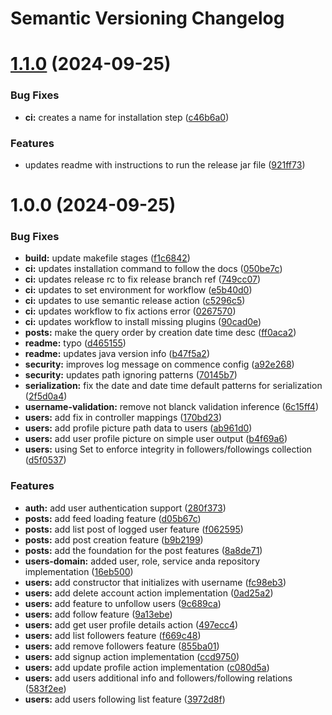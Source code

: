 # Semantic Versioning Changelog

# [1.1.0](https://github.com/rafael-rollo/tuitr-api/compare/v1.0.0...v1.1.0) (2024-09-25)


### Bug Fixes

* **ci:** creates a name for installation step ([c46b6a0](https://github.com/rafael-rollo/tuitr-api/commit/c46b6a043c9134b7924bd78610fa00f4df594f19))


### Features

* updates readme with instructions to run the release jar file ([921ff73](https://github.com/rafael-rollo/tuitr-api/commit/921ff73e07c1c0e1deb188f166525762c9f6d255))

# 1.0.0 (2024-09-25)


### Bug Fixes

* **build:** update makefile stages ([f1c6842](https://github.com/rafael-rollo/tuitr-api/commit/f1c6842416b654724f1d515aef3b42e9d84636f1))
* **ci:** updates installation command to follow the docs ([050be7c](https://github.com/rafael-rollo/tuitr-api/commit/050be7cb8ccd43499a12f840a6a3ec750fc2e7b7))
* **ci:** updates release rc to fix release branch ref ([749cc07](https://github.com/rafael-rollo/tuitr-api/commit/749cc076ee83a87fa0552672ed6fe8921527de66))
* **ci:** updates to set environment for workflow ([e5b40d0](https://github.com/rafael-rollo/tuitr-api/commit/e5b40d070b832d01d05b53e7e6d731d1567570c0))
* **ci:** updates to use semantic release action ([c5296c5](https://github.com/rafael-rollo/tuitr-api/commit/c5296c59cac8bdd046e83602f3150fed5c7f1d38))
* **ci:** updates workflow to fix actions error ([0267570](https://github.com/rafael-rollo/tuitr-api/commit/02675709a952171be73154859c87cb0a45164db7))
* **ci:** updates workflow to install missing plugins ([90cad0e](https://github.com/rafael-rollo/tuitr-api/commit/90cad0ee10abb4572439d06832c9abc9b24bddc8))
* **posts:** make the query order by creation date time desc ([ff0aca2](https://github.com/rafael-rollo/tuitr-api/commit/ff0aca261f00542b46c5b3519e7f43b68fe67f6a))
* **readme:** typo ([d465155](https://github.com/rafael-rollo/tuitr-api/commit/d465155585ec96a1d11fd0680b2d210ba1596646))
* **readme:** updates java version info ([b47f5a2](https://github.com/rafael-rollo/tuitr-api/commit/b47f5a2605512b68aade8d5f62310f3ecbe7769a))
* **security:** improves log message on commence config ([a92e268](https://github.com/rafael-rollo/tuitr-api/commit/a92e2687eaae2d6aee95e341db03d11c0f9aae82))
* **security:** updates path ignoring patterns ([70145b7](https://github.com/rafael-rollo/tuitr-api/commit/70145b73d906d6170faee575e4f89ea52ac73234))
* **serialization:** fix the date and date time default patterns for serialization ([2f5d0a4](https://github.com/rafael-rollo/tuitr-api/commit/2f5d0a4cad47089b60bed073b2a491b655e7218d))
* **username-validation:** remove not blanck validation inference ([6c15ff4](https://github.com/rafael-rollo/tuitr-api/commit/6c15ff4a27ba2a70d5aef05a5c85f47aa7c8725a))
* **users:** add fix in controller mappings ([170bd23](https://github.com/rafael-rollo/tuitr-api/commit/170bd23806b74bae9e66ccc32c432ddbdace2a60))
* **users:** add profile picture path data to users ([ab961d0](https://github.com/rafael-rollo/tuitr-api/commit/ab961d03bb5a9b68b2da9390a6c280e7c6ecb48e))
* **users:** add user profile picture on simple user output ([b4f69a6](https://github.com/rafael-rollo/tuitr-api/commit/b4f69a68aac0d3093140275a8bfa689f27d4da56))
* **users:** using Set to enforce integrity in followers/followings collection ([d5f0537](https://github.com/rafael-rollo/tuitr-api/commit/d5f0537a82eeef1c14bcb6ab0fb82c41a68d8c86))


### Features

* **auth:** add user authentication support ([280f373](https://github.com/rafael-rollo/tuitr-api/commit/280f3731a8b09e1c8d541b3cd65654acb120f433))
* **posts:** add feed loading feature ([d05b67c](https://github.com/rafael-rollo/tuitr-api/commit/d05b67c57f4cbb4b12d426c6b1d899b34ed6814e))
* **posts:** add list post of logged user feature ([f062595](https://github.com/rafael-rollo/tuitr-api/commit/f06259581d10ae93d9ed55f1fd59889c5176a222))
* **posts:** add post creation feature ([b9b2199](https://github.com/rafael-rollo/tuitr-api/commit/b9b21991b9c9382c3584fb054aaa6fc8cd9ea0f6))
* **posts:** add the foundation for the post features ([8a8de71](https://github.com/rafael-rollo/tuitr-api/commit/8a8de71eb0f7c7f532fa68dcbe3b781bacb2c47a))
* **users-domain:** added user, role, service anda repository implementation ([16eb500](https://github.com/rafael-rollo/tuitr-api/commit/16eb5008b17d68f76d15588c317a6df22f564c2f))
* **users:** add constructor that initializes with username ([fc98eb3](https://github.com/rafael-rollo/tuitr-api/commit/fc98eb3b13205c0386183b8d7cd13cbd1f9431d4))
* **users:** add delete account action implementation ([0ad25a2](https://github.com/rafael-rollo/tuitr-api/commit/0ad25a2b2db21c75ded5ab0946898698ecf477cc))
* **users:** add feature to unfollow users ([9c689ca](https://github.com/rafael-rollo/tuitr-api/commit/9c689ca0298a3d58308020e6bd57ea7479e9158b))
* **users:** add follow feature ([9a13ebe](https://github.com/rafael-rollo/tuitr-api/commit/9a13ebe7705bf328e42a8ba6abd1ff747b487092))
* **users:** add get user profile details action ([497ecc4](https://github.com/rafael-rollo/tuitr-api/commit/497ecc46eb19760dd74322186f37e9c234ee4106))
* **users:** add list followers feature ([f669c48](https://github.com/rafael-rollo/tuitr-api/commit/f669c48570ea56c3f7f755003a388f2a46166561))
* **users:** add remove followers feature ([855ba01](https://github.com/rafael-rollo/tuitr-api/commit/855ba010bfb63e572a9b6192ee39a99f076ff3c0))
* **users:** add signup action implementation ([ccd9750](https://github.com/rafael-rollo/tuitr-api/commit/ccd9750d117deaf168f5a4e9a515dd5240b12e74))
* **users:** add update profile action implementation ([c080d5a](https://github.com/rafael-rollo/tuitr-api/commit/c080d5a7e35d4bc066f021df51620176111ecb9b))
* **users:** add users additional info and followers/following relations ([583f2ee](https://github.com/rafael-rollo/tuitr-api/commit/583f2ee972c0ed83dd0b5ba2c124476b1067cd75))
* **users:** add users following list feature ([3972d8f](https://github.com/rafael-rollo/tuitr-api/commit/3972d8f9c112a41b07defe67165b3e7b2567b3a4))
